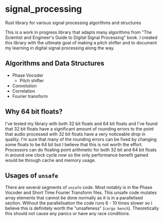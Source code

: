 # signal_processing
Rust library for various signal processing algorithms and structures

This is a work in progress library that adapts many algorithms from "The Scientist and Engineer's Guide to
Digital Signal Processing" book. I created this library with the ultimate goal of making a pitch shifter and
to document my learning in digital signal processing along the way.

## Algorithms and Data Structures
- Phase Vocoder
  - Pitch shifter
- Convolution
- Correlation
- Fourier transform

## Why 64 bit floats?
I've tested my library with both 32 bit floats and 64 bit floats and I've found that 32 bit floats have a
significant amount of rounding errors to the point that audio processed with 32 bit floats have a very noticeable
drop in quality. I'm sure that many of the rounding errors can be fixed by changing some floats to be 64 bit but
I believe that this is not worth the effort. Processors can do floating point arithmetic for both 32 bit and 64 bit
floats in around one clock cycle now so the only performance benefit gained would be through cache and memory usage.

## Usages of `unsafe`
There are several segments of `unsafe` code. Most notably is in the Phase Vocoder and Short Time Fourier Transform files.
This unsafe code mutates array elements that cannot be done normally as it is in a parallelised section. Without the
parallelisation the code runs 6 - 10 times slower so I believe this is definitely worth the "unsafeness" (`cargo bench`). 
Theoretically this should not cause any panics or have any race conditions.
